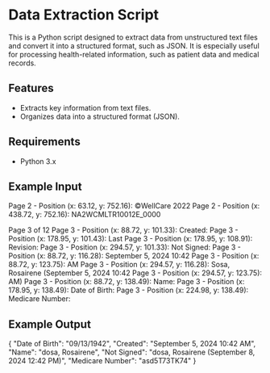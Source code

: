 # Data Extraction Script

This is a Python script designed to extract data from unstructured text files and convert it into a structured format, such as JSON. It is especially useful for processing health-related information, such as patient data and medical records.

## Features

- Extracts key information from text files.
- Organizes data into a structured format (JSON).

## Requirements

- Python 3.x

## Example Input

Page 2 - Position (x: 63.12, y: 752.16): ©WellCare 2022
Page 2 - Position (x: 438.72, y: 752.16): NA2WCMLTR10012E_0000

Page 3 of 12
Page 3 - Position (x: 88.72, y: 101.33): Created:
Page 3 - Position (x: 178.95, y: 101.43): Last
Page 3 - Position (x: 178.95, y: 108.91): Revision:
Page 3 - Position (x: 294.57, y: 101.33): Not Signed:
Page 3 - Position (x: 88.72, y: 116.28): September 5, 2024 10:42
Page 3 - Position (x: 88.72, y: 123.75): AM
Page 3 - Position (x: 294.57, y: 116.28): Sosa, Rosairene (September 5, 2024 10:42
Page 3 - Position (x: 294.57, y: 123.75): AM)
Page 3 - Position (x: 88.72, y: 138.49): Name:
Page 3 - Position (x: 178.95, y: 138.49): Date of Birth:
Page 3 - Position (x: 224.98, y: 138.49): Medicare Number:

## Example Output

{
      "Date of Birth": "09/13/1942",
      "Created": "September 5, 2024 10:42 AM",
      "Name": "dosa, Rosairene",
      "Not Signed": "dosa, Rosairene (September 8, 2024 12:42 PM)",
      "Medicare Number": "asd5T73TK74"
}
